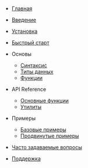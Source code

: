 * [Главная](/)
* [Введение](/introduction.md)
* [Установка](/installation.md)
* [Быстрый старт](/quickstart.md)

* Основы
  * [Синтаксис](/basics/syntax.md)
  * [Типы данных](/basics/types.md)
  * [Функции](/basics/functions.md)
  
* API Reference
  * [Основные функции](/api/core.md)
  * [Утилиты](/api/utils.md)
  
* Примеры
  * [Базовые примеры](/examples/basic.md)
  * [Продвинутые примеры](/examples/advanced.md)

* [Часто задаваемые вопросы](/faq.md)
* [Поддержка](/support.md)
